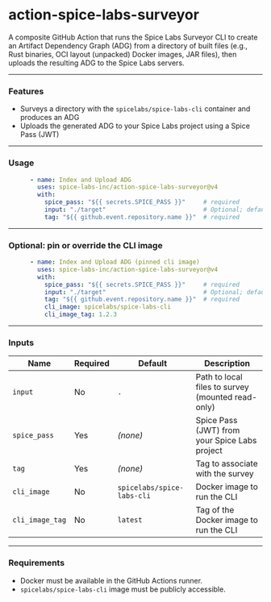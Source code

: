 # action-spice-labs-surveyor

A composite GitHub Action that runs the Spice Labs Surveyor CLI to create an Artifact Dependency Graph (ADG) from a directory of built files (e.g., Rust binaries, OCI layout (unpacked) Docker images, JAR files), then uploads the resulting ADG to the Spice Labs servers.

---

### Features

- Surveys a directory with the `spicelabs/spice-labs-cli` container and produces an ADG
- Uploads the generated ADG to your Spice Labs project using a Spice Pass (JWT)

---

### Usage

```yaml
      - name: Index and Upload ADG
        uses: spice-labs-inc/action-spice-labs-surveyor@v4
        with:
          spice_pass: "${{ secrets.SPICE_PASS }}"     # required
          input: "./target"                           # Optional; defaults to "."
          tag: "${{ github.event.repository.name }}"  # required

```

---

### Optional: pin or override the CLI image
```yaml
      - name: Index and Upload ADG (pinned cli image)
        uses: spice-labs-inc/action-spice-labs-surveyor@v4
        with:
          spice_pass: "${{ secrets.SPICE_PASS }}"     # required
          input: "./target"                           # Optional; defaults to "."
          tag: "${{ github.event.repository.name }}"  # required
          cli_image: spicelabs/spice-labs-cli
          cli_image_tag: 1.2.3
```

---

### Inputs
| Name         | Required | Default                           | Description                                     |
| ------------ | -------- | --------------------------------- | ----------------------------------------------- |
| `input`      | No       | `.`                               | Path to local files to survey (mounted read-only) |
| `spice_pass` | Yes      | *(none)*                          | Spice Pass (JWT) from your Spice Labs project   |
| `tag`        | Yes      | *(none)*                          | Tag to associate with the survey         |
| `cli_image`  | No       | `spicelabs/spice-labs-cli`        | Docker image to run the CLI                     |
| `cli_image_tag` | No    | `latest`                          | Tag of the Docker image to run the CLI          |

---

### Requirements

- Docker must be available in the GitHub Actions runner.
- `spicelabs/spice-labs-cli` image must be publicly accessible.
